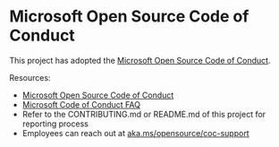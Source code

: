 # Microsoft Open Source Code of Conduct

This project has adopted the [Microsoft Open Source Code of Conduct](https://opensource.microsoft.com/codeofconduct/).

Resources:

- [Microsoft Open Source Code of Conduct](https://opensource.microsoft.com/codeofconduct/)
- [Microsoft Code of Conduct FAQ](https://opensource.microsoft.com/codeofconduct/faq/)
- Refer to the CONTRIBUTING.md or README.md of this project for reporting process
- Employees can reach out at [aka.ms/opensource/coc-support](https://aka.ms/opensource/coc-support)
